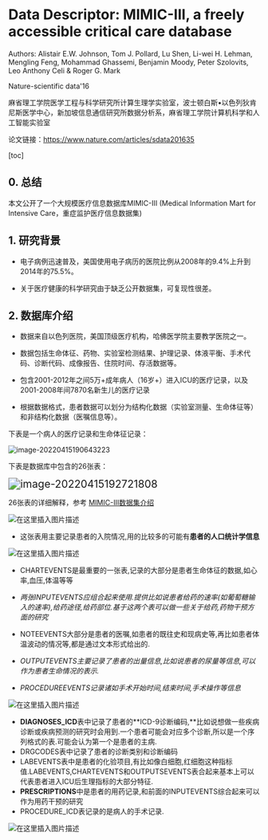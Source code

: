 # Data Descriptor: MIMIC-III, a freely accessible critical care database

Authors: Alistair E.W. Johnson,  Tom J. Pollard,  Lu Shen,  Li-wei H. Lehman,  Mengling Feng,  Mohammad Ghassemi,  Benjamin Moody,  Peter Szolovits,  Leo Anthony Celi & Roger G. Mark 

Nature-scientific data'16

麻省理工学院医学工程与科学研究所计算生理学实验室，波士顿白斯•以色列狄肯尼斯医学中心，新加坡信息通信研究所数据分析系，麻省理工学院计算机科学和人工智能实验室

论文链接：https://www.nature.com/articles/sdata201635

[toc]

## 0. 总结

本文公开了一个大规模医疗信息数据库MIMIC-III (Medical Information Mart for Intensive Care，重症监护医疗信息数据集) 

## 1. 研究背景

- 电子病例迅速普及，美国使用电子病历的医院比例从2008年的9.4%上升到2014年的75.5%。

- 关于医疗健康的科学研究由于缺乏公开数据集，可复现性很差。

## 2. 数据库介绍

- 数据来自以色列医院，美国顶级医疗机构，哈佛医学院主要教学医院之一。

- 数据包括生命体征、药物、实验室检测结果、护理记录、体液平衡、手术代码、诊断代码、成像报告、住院时间、存活数据等。
- 包含2001-2012年之间5万+成年病人（16岁+）进入ICU的医疗记录，以及2001-2008年间7870名新生儿的医疗记录
- 根据数据格式，患者数据可以划分为结构化数据（实验室测量、生命体征等）和非结构化数据（医嘱信息等）。

下表是一个病人的医疗记录和生命体征记录：

![image-20220415190643223](https://img2022.cnblogs.com/blog/2671585/202204/2671585-20220415190642908-409376499.png)

下表是数据库中包含的26张表：

<img src="https://img2022.cnblogs.com/blog/2671585/202204/2671585-20220415192721155-109944072.png" alt="image-20220415192721808" style="zoom:150%;" />

26张表的详细解释，参考 [MIMIC-III数据集介绍](https://blog.csdn.net/qq_43787862/article/details/105028846)

![在这里插入图片描述](https://img2022.cnblogs.com/blog/2671585/202204/2671585-20220415194854139-23459304.png)

- 这张表用主要记录患者的入院情况,用的比较多的可能有**患者的人口统计学信息**

![在这里插入图片描述](https://img2022.cnblogs.com/blog/2671585/202204/2671585-20220415195054029-1374809644.png)

- CHARTEVENTS是最重要的一张表,记录的大部分是患者生命体征的数据,如心率,血压,体温等等
- *两张INPUTEVENTS应组合起来使用.提供比如说患者给药的速率(如葡萄糖输入的速率),给药途径,给药部位.基于这两个表可以做一些关于给药,药物干预方面的研究*
- NOTEEVENTS大部分是患者的医嘱,如患者的既往史和现病史等,再比如患者体温波动的情况等,都是通过文本形式给出的.

- *OUTPUTEVENTS主要记录了患者的出量信息,比如说患者的尿量等信息,可以作为患者生命情况的表示.*
- *PROCEDUREEVENTS记录诸如手术开始时间,结束时间,手术操作等信息*

![在这里插入图片描述](https://img2022.cnblogs.com/blog/2671585/202204/2671585-20220415195311873-1037250027.png)

- **DIAGNOSES_ICD**表中记录了患者的**ICD-9诊断编码,**比如说想做一些疾病诊断或疾病预测的研究时会用到.一个患者可能会对应多个诊断,所以是一个序列格式的表.可能会认为第一个是患者的主病.
- DRGCODES表中记录了患者的诊断类别和诊断编码
- LABEVENTS表中是患者的化验项目,有比如像白细胞,红细胞这种指标值.LABEVENTS,CHARTEVENTS和OUTPUTSEVENTS表合起来基本上可以代表患者进入ICU后生理指标的大部分特征.
- **PRESCRIPTIONS**中是患者的用药记录,和前面的INPUTEVENTS综合起来可以作为用药干预的研究
- PROCEDURE_ICD表记录的是病人的手术记录.
  

![在这里插入图片描述](https://img2022.cnblogs.com/blog/2671585/202204/2671585-20220415195539300-586967380.png)

